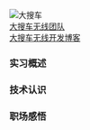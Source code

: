 ![大搜车](http://f2e.souche.com/blog/content/images/2017/03/----2.png) 
<br>
[大搜车无线团队](http://f2e.souche.com/blog/)
<br>
[大搜车无线开发博客](https://blog.souche.com/tag/frontend/)

### 实习概述


### 技术认识

### 职场感悟